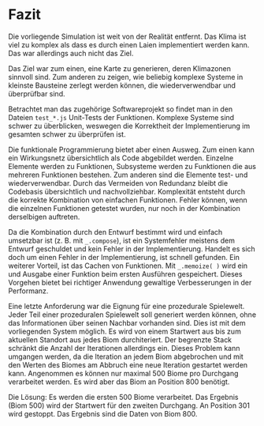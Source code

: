 # Fazit
Die vorliegende Simulation ist weit von der Realität entfernt. Das Klima ist viel zu komplex als dass es durch einen Laien implementiert werden kann. Das war allerdings auch nicht das Ziel. 

Das Ziel war zum einen, eine Karte zu generieren, deren Klimazonen sinnvoll sind. Zum anderen zu zeigen, wie beliebig komplexe Systeme in kleinste Bausteine zerlegt werden können, die wiederverwendbar und überprüfbar sind.

Betrachtet man das zugehörige Softwareprojekt so findet man in den Dateien `test_*.js` Unit-Tests der Funktionen. Komplexe Systeme sind schwer zu überblicken, weswegen die Korrektheit der Implementierung im gesamten schwer zu überprüfen ist.

Die funktionale Programmierung bietet aber einen Ausweg.
Zum einen kann ein Wirkungsnetz übersichtlich als Code abgebildet werden. Einzelne Elemente werden zu Funktionen, Subsysteme werden zu Funktionen die aus mehreren Funktionen bestehen. Zum anderen sind die Elemente test- und wiederverwendbar. Durch das Vermeiden von Redundanz bleibt die Codebasis übersichtlich und nachvollziehbar. Komplexität entsteht durch die korrekte Kombination von einfachen Funktionen. Fehler können, wenn die einzelnen Funktionen getestet wurden, nur noch in der Kombination derselbigen auftreten. 

Da die Kombination durch den Entwurf bestimmt wird und einfach umsetzbar ist (z. B. mit `_.compose`), ist ein Systemfehler meistens dem Entwurf geschuldet und kein Fehler in der Implementierung. Handelt es sich doch um einen Fehler in der Implementierung, ist schnell gefunden.
Ein weiterer Vorteil, ist das Cachen von Funktionen. Mit `_.memoize( )` wird ein und Ausgabe einer Funktion beim ersten Ausführen gespeichert. Dieses Vorgehen bietet bei richtiger Anwendung gewaltige Verbesserungen in der Performanz.

Eine letzte Anforderung war die Eignung für eine prozedurale Spielewelt. Jeder Teil einer prozeduralen Spielewelt soll generiert werden können, ohne das Informationen über seinen Nachbar vorhanden sind. Dies ist mit dem vorliegenden System möglich. Es wird von einem Startwert aus bis zum aktuellen Standort aus jedes Biom durchiteriert. Der begrenzte Stack schränkt die Anzahl der Iterationen allerdings ein.
Dieses Problem kann umgangen werden, da die Iteration an jedem Biom abgebrochen und mit den Werten des Biomes am Abbruch eine neue Iteration gestartet werden kann.
Angenommen es können nur maximal 500 Biome pro Durchgang verarbeitet werden. Es wird aber das Biom an Position 800 benötigt. 

Die Lösung: Es werden die ersten 500 Biome verarbeitet. Das Ergebnis (Biom 500) wird der Startwert für den zweiten Durchgang. An Position 301 wird gestoppt. Das Ergebnis sind die Daten von Biom 800.
